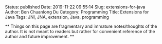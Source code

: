 Status: published
Date: 2019-11-22 09:55:14
Slug: extensions-for-java
Author: Ben Chuanlong Du
Category: Programming
Title: Extensions for Java
Tags: JNI, JNA, extension, Java, programming

**
Things on this page are fragmentary and immature notes/thoughts of the author.
It is not meant to readers but rather for convenient reference of the author and future improvement.
**

